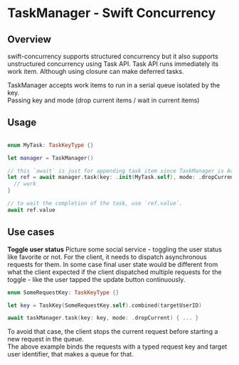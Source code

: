 # TaskManager - Swift Concurrency

## Overview

swift-concurrency supports structured concurrency but it also supports unstructured concurrency using Task API.
Task API runs immediately its work item. Although using closure can make deferred tasks.

TaskManager accepts work items to run in a serial queue isolated by the key.  
Passing key and mode (drop current items / wait in current items)

## Usage

```swift

enum MyTask: TaskKeyType {}

let manager = TaskManager()

// this `await` is just for appending task item since TaskManager is Actor.
let ref = await manager.task(key: .init(MyTask.self), mode: .dropCurrent) {
  // work
}

// to wait the completion of the task, use `ref.value`.
await ref.value
```

## Use cases

**Toggle user status**
Picture some social service - toggling the user status like favorite or not.
For the client, it needs to dispatch asynchronous requests for them.
In some case final user state would be different from what the client expected if the client dispatched multiple requests for the toggle - like the user tapped the update button continuously.

```swift
enum SomeRequestKey: TaskKeyType {}

let key = TaskKey(SomeRequestKey.self).combined(targetUserID)

await taskManager.task(key: key, mode: .dropCurrent) { ... }
```

To avoid that case, the client stops the current request before starting a new request in the queue.  
The above example binds the requests with a typed request key and target user identifier, that makes a queue for that.
